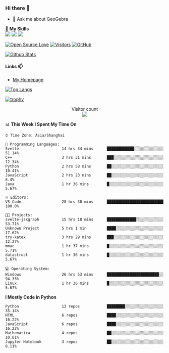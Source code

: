 ### Hi there 👋

<!--
**wuyudi/wuyudi** is a ✨ _special_ ✨ repository because its `README.md` (this file) appears on your GitHub profile.

Here are some ideas to get you started:

- 🔭 I’m currently working on ...
- 🌱 I’m currently learning ...
- 👯 I’m looking to collaborate on ...
- 🤔 I’m looking for help with ...

- 📫 How to reach me: ...
- 😄 Pronouns: ...
- ⚡ Fun fact: ...
-->

- 💬 Ask me about GeoGebra

🌟 **My Skills**  
![](https://img.shields.io/badge/-Python-3e74a2?style=flat-square&logo=Python&logoColor=fff)
![](https://img.shields.io/badge/-Mathematica-3e74a2?style=flat-square&logo=Wolfram&logoColor=fff)
![](https://img.shields.io/badge/-C%2B%2B-3e74a2?style=flat-square&logo=C%2B%2B&logoColor=fff)

[![Open Source Love](https://badges.frapsoft.com/os/v1/open-source.svg?v=103)](https://github.com/wuyudi/)
[![Visitors](https://visitor-badge.glitch.me/badge?page_id=wuyudi.wuyudi)](https://github.com/wuyudi/)
[![GitHub](https://img.shields.io/github/followers/wuyudi.svg?lable=GitHub&style=social)](https://github.com/wuyudi/)

[![Github Stats](https://github-readme-stats.vercel.app/api?username=wuyudi&show_icons=true)](https://github.com/wuyudi/)

#### Links 📫

* [My Homepage](https://wuyudi.github.io/blog/)

[![Top Langs](https://github-readme-stats.vercel.app/api/top-langs/?username=wuyudi&hide=HTML,jupyter%20notebook&layout=compact)](https://github.com/wuyudi/github-readme-stats)

[![trophy](https://github-profile-trophy.vercel.app/?username=wuyudi&theme=onedark)](https://github.com/ryo-ma/github-profile-trophy)

<p align="center"> 
  Visitor count<br>
  <img src="https://profile-counter.glitch.me/wuyudi/count.svg" />
</p>

<!--START_SECTION:waka-->
📊 **This Week I Spent My Time On** 

```text
⌚︎ Time Zone: Asia/Shanghai

💬 Programming Languages: 
Svelte                   14 hrs 34 mins      ████████████░░░░░░░░░░░░░   51.14% 
C++                      3 hrs 31 mins       ███░░░░░░░░░░░░░░░░░░░░░░   12.34% 
Python                   2 hrs 58 mins       ██░░░░░░░░░░░░░░░░░░░░░░░   10.41% 
JavaScript               2 hrs 23 mins       ██░░░░░░░░░░░░░░░░░░░░░░░   8.4% 
Java                     1 hr 36 mins        █░░░░░░░░░░░░░░░░░░░░░░░░   5.67%

🔥 Editors: 
VS Code                  28 hrs 30 mins      █████████████████████████   100.0%

🐱‍💻 Projects: 
svelte-jsxgraph          15 hrs 18 mins      █████████████░░░░░░░░░░░░   53.71% 
Unknown Project          5 hrs 1 min         ████░░░░░░░░░░░░░░░░░░░░░   17.62% 
try-katex                3 hrs 29 mins       ███░░░░░░░░░░░░░░░░░░░░░░   12.27% 
mmac                     1 hr 37 mins        █░░░░░░░░░░░░░░░░░░░░░░░░   5.71% 
datastruct               1 hr 36 mins        █░░░░░░░░░░░░░░░░░░░░░░░░   5.67%

💻 Operating System: 
Windows                  26 hrs 53 mins      ███████████████████████░░   94.33% 
Linux                    1 hr 36 mins        █░░░░░░░░░░░░░░░░░░░░░░░░   5.67%

```

**I Mostly Code in Python** 

```text
Python                   13 repos            ████████░░░░░░░░░░░░░░░░░   35.14% 
HTML                     6 repos             ████░░░░░░░░░░░░░░░░░░░░░   16.22% 
JavaScript               6 repos             ████░░░░░░░░░░░░░░░░░░░░░   16.22% 
Mathematica              4 repos             ██░░░░░░░░░░░░░░░░░░░░░░░   10.81% 
Jupyter Notebook         3 repos             ██░░░░░░░░░░░░░░░░░░░░░░░   8.11%

```



<!--END_SECTION:waka-->
